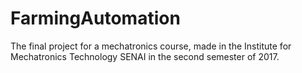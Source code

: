 # FarmingAutomation
The final project for a mechatronics course, made in the Institute for Mechatronics Technology SENAI in the second semester of 2017.
